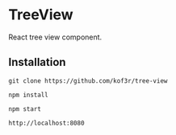 # TreeView

React tree view component.

## Installation

```
git clone https://github.com/kof3r/tree-view

npm install

npm start

http://localhost:8080
```
